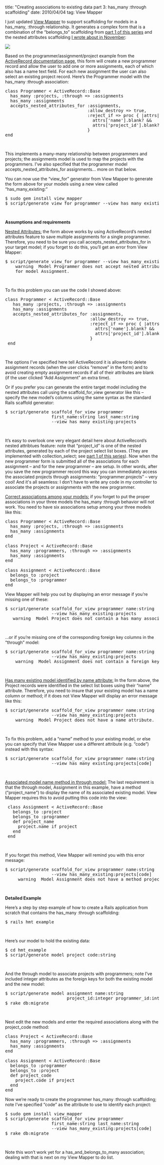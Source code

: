 title: "Creating associations to existing data part 3: has_many :through scaffolding"
date: 2010/04/04
tag: View Mapper

<p>I just updated <a href="http://patshaughnessy.net/view_mapper">View Mapper</a> to support scaffolding for models in a has_many, :through relationship. It generates a complex form that is a combination of the &ldquo;belongs_to&rdquo; scaffolding from <a href="http://patshaughnessy.net/2010/1/25/creating-associations-to-existing-data-part-1-belongs_to-scaffolding">part 1 of this series</a> and the nested attributes scaffolding <a href="http://patshaughnessy.net/2009/11/9/scaffolding-for-complex-forms-using-nested-attributes">I wrote about in November</a>:</p>
<p><img src="http://patshaughnessy.net/assets/2010/4/4/hmt_form.png"></p>
<p>Based on the programmer/assignment/project example from the <a href="http://api.rubyonrails.org/classes/ActiveRecord/Associations/ClassMethods.html">ActiveRecord documentation page</a>, this form will create a new programmer record and allow the user to add one or more assignments, each of which also has a name text field. For each new assignment the user can also select an existing project record. Here&rsquo;s the Programmer model with the has_many :through association:</p>
<div class="CodeRay">
  <div class="code"><pre><span class="r">class</span> <span class="cl">Programmer</span> &lt; <span class="co">ActiveRecord</span>::<span class="co">Base</span>
  has_many <span class="sy">:projects</span>, <span class="sy">:through</span> =&gt; <span class="sy">:assignments</span>
  has_many <span class="sy">:assignments</span>
  accepts_nested_attributes_for <span class="sy">:assignments</span>,
                                <span class="sy">:allow_destroy</span> =&gt; <span class="pc">true</span>,
                                <span class="sy">:reject_if</span> =&gt; proc { |attrs|
                                  attrs[<span class="s"><span class="dl">'</span><span class="k">name</span><span class="dl">'</span></span>].blank? &amp;&amp;
                                  attrs[<span class="s"><span class="dl">'</span><span class="k">project_id</span><span class="dl">'</span></span>].blank?
                                }
<span class="r">end</span></pre></div>
</div><br>
<p>This implements a many-many relationship between programmers and projects; the assignments model is used to map the projects with the programmers. I&rsquo;ve also specified that the programmer model accepts_nested_attributes_for assignments&hellip; more on that below.</p>
<p>You can now use the &ldquo;view_for&rdquo; generator from View Mapper to generate the form above for your models using a new view called &ldquo;has_many_existing:&rdquo;</p>
<div class="CodeRay">
  <div class="code"><pre>$ sudo gem install view_mapper
$ script/generate view_for programmer --view has_many_existing:projects</pre></div>
</div><br>
<p><b>Assumptions and requirements</b></p>
<p><u>Nested Attributes:</u> the form above works by using ActiveRecord&rsquo;s nested attributes feature to save multiple assignments for a single programmer. Therefore, you need to be sure you call accepts_nested_attributes_for in your target model; if you forget to do this, you&rsquo;ll get an error from View Mapper:</p>
<div class="CodeRay">
  <div class="code"><pre>$ script/generate view_for programmer --view has_many_existing:projects
    warning  Model Programmer does not accept nested attributes
    for model Assignment.</pre></div>
</div><br>
<p>To fix this problem you can use the code I showed above:</p>

<div class="CodeRay">
  <div class="code"><pre><span class="r">class</span> <span class="cl">Programmer</span> &lt; <span class="co">ActiveRecord</span>::<span class="co">Base</span>
   has_many <span class="sy">:projects</span>, <span class="sy">:through</span> =&gt; <span class="sy">:assignments</span>
   has_many <span class="sy">:assignments</span>
<div class='container'>   accepts_nested_attributes_for <span class="sy">:assignments</span>,
                                 <span class="sy">:allow_destroy</span> =&gt; <span class="pc">true</span>,
                                 <span class="sy">:reject_if</span> =&gt; proc { |attrs|
                                   attrs[<span class="s"><span class="dl">'</span><span class="k">name</span><span class="dl">'</span></span>].blank? &amp;&amp;
                                   attrs[<span class="s"><span class="dl">'</span><span class="k">project_id</span><span class="dl">'</span></span>].blank?
                                 }<span class='overlay'></span></div> <span class="r">end</span></pre></div>
</div><br>
<p>The options I&rsquo;ve specified here tell ActiveRecord it is allowed to delete assignment records (when the user clicks &ldquo;remove&rdquo; in the form) and to avoid creating empty assignment records if all of their attributes are blank (if the user clicked &ldquo;Add Assignment&rdquo; an extra time).</p>
<p>Or if you prefer you can generate the entire target model including the nested attributes call using the scaffold_for_view generator like this &ndash; specify the new model&rsquo;s columns using the same syntax as the standard Rails scaffold generator:</p>
<div class="CodeRay">
  <div class="code"><pre>$ script/generate scaffold_for_view programmer
                  first_name:string last_name:string
                  --view has_many_existing:projects</pre></div>
</div><br>
<p>It&rsquo;s easy to overlook one very elegant detail here about ActiveRecord&rsquo;s nested attribtues feature: note that &ldquo;project_id&rdquo; is one of the nested attributes, generated by each of the project select list boxes. (They are implemented with collection_select; see <a href="http://patshaughnessy.net/2010/1/25/creating-associations-to-existing-data-part-1-belongs_to-scaffolding">part 1 of this series</a>). Now when the new programmer form is submitted all of the associations for each assignment &ndash; and for the new programmer &ndash; are setup. In other words, after you save the new programmer record this way you can immediately access the associated projects through assignments: &ldquo;programmer.projects&rdquo; &ndash; very cool! And it's all seamless: I don't have to write any code in my controller to associate the projects or assignments with the new programmer.</p>
<p><u>Correct associations among your models:</u> if you forget to put the proper associations in your three models the has_many :through behavior will not work. You need to have six associations setup among your three models like this:</p>


<pre type="ruby">
class Programmer < ActiveRecord::Base
  has_many :projects, :through => :assignments
  has_many :assignments
end

class Project < ActiveRecord::Base
  has_many :programmers, :through => :assignments
  has_many :assignments
end

class Assignment < ActiveRecord::Base
  belongs_to :project
  belongs_to :programmer
end
</pre>

<p>View Mapper will help you out by displaying an error message if you&rsquo;re missing one of these:</p>
<div class="CodeRay">
<div class="code"><pre>$ script/generate scaffold_for_view programmer name:string
                  --view has_many_existing:projects
   warning  Model Project does not contain a has_many association for Assignment.</pre></div>
</div><br>
<p>&hellip;or if you&rsquo;re missing one of the corresponding foreign key columns in the &ldquo;through&rdquo; model:</p>
<div class="CodeRay">
  <div class="code"><pre>$ script/generate scaffold_for_view programmer name:string
                  --view has_many_existing:projects
    warning  Model Assignment does not contain a foreign key for Programmer.</pre></div>
  </div><br>
<p><u>Has many existing model identified by name attribute:</u> In the form above, the Project records were identified in the select list boxes using their &ldquo;name&rdquo; attribute. Therefore, you need to insure that your existing model has a name column or method; if it does not View Mapper will display an error message like this:</p>
<div class="CodeRay">
  <div class="code"><pre>$ script/generate scaffold_for_view programmer name:string
                  --view has_many_existing:projects
    warning  Model Project does not have a name attribute.</pre></div>
  </div><br>
<p>To fix this problem, add a &ldquo;name&rdquo; method to your existing model, or else you can specify that View Mapper use a different attribute (e.g. &ldquo;code&rdquo;) instead with this syntax:</p>
<div class="CodeRay">
  <div class="code"><pre>$ script/generate scaffold_for_view programmer name:string
                  --view has_many_existing:projects[code]</pre></div>
</div><br>
<p><u>Associated model name method in through model:</u> The last requirement is that the through model, Assignment in this example, have a method (&ldquo;project_name&rdquo;) to display the name of its associated existing model. View Mapper requires this to avoid putting this code into the view:</p>
<div class="CodeRay">
  <div class="code"><pre> <span class="r">class</span> <span class="cl">Assignment</span> &lt; <span class="co">ActiveRecord</span>::<span class="co">Base</span>
   belongs_to <span class="sy">:project</span>
   belongs_to <span class="sy">:programmer</span>
<div class='container'>   <span class="r">def</span> <span class="fu">project_name</span>
     project.name <span class="r">if</span> project
   <span class="r">end</span><span class='overlay'></span></div> <span class="r">end</span>
</pre></div>
</div><br>
<p>If you forget this method, View Mapper will remind you with this error message:</p>
<div class="CodeRay">
  <div class="code"><pre>$ script/generate scaffold_for_view programmer name:string
                  --view has_many_existing:projects[code]
     warning  Model Assignment does not have a method project_code.</pre></div>
</div><br>
<p><b>Detailed Example</b>
<p>Here&rsquo;s a step by step example of how to create a Rails application from scratch that contains the has_many :through scaffolding:</p>
<div class="CodeRay">
  <div class="code"><pre>$ rails hmt_example</pre></div>
</div><br>
<p>Here&rsquo;s our model to hold the existing data:</p>
<div class="CodeRay">
  <div class="code"><pre>$ cd hmt_example
$ script/generate model project code:string</pre></div>
</div><br>
<p>And the through model to associate projects with programmers; note I&rsquo;ve included integer attributes as the foreign keys for both the existing model and the new model:</p>
<div class="CodeRay">
  <div class="code"><pre>$ script/generate model assignment name:string
                        project_id:integer programmer_id:integer
$ rake db:migrate</pre></div>
</div><br>
<p>Next edit the new models and enter the required associations along with the project_code method:</p>

<pre type="ruby">
class Project < ActiveRecord::Base
  has_many :programmers, :through => :assignments
  has_many :assignments
end

class Assignment < ActiveRecord::Base
  belongs_to :programmer
  belongs_to :project
  def project_code
    project.code if project
  end
end
</pre>

<p>Now we&rsquo;re ready to create the programmer has_many :through scaffolding; note I&rsquo;ve specified &ldquo;code&rdquo; as the attribute to use to identify each project:</p>
<div class="CodeRay">
  <div class="code"><pre>$ sudo gem install view_mapper
$ script/generate scaffold_for_view programmer
                  first_name:string last_name:string
                  --view has_many_existing:projects[code]
$ rake db:migrate</pre></div>
</div><br>
<p>Note this won&rsquo;t work yet for a has_and_belongs_to_many association; dealing with that is next on my View Mapper to do list.</p>
